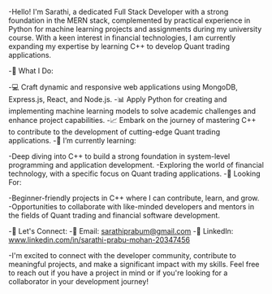 -Hello! I'm Sarathi, a dedicated Full Stack Developer with a strong foundation in the MERN stack, complemented by practical experience in Python for machine learning projects and assignments during my university course. With a keen interest in financial technologies, I am currently expanding my expertise by learning C++ to develop Quant trading applications.


-🚀 What I Do:

-💻 Craft dynamic and responsive web applications using MongoDB, Express.js, React, and Node.js.
-📊 Apply Python for creating and implementing machine learning models to solve academic challenges and enhance project capabilities.
-📈 Embark on the journey of mastering C++ to contribute to the development of cutting-edge Quant trading applications.
-🌱 I’m currently learning:

-Deep diving into C++ to build a strong foundation in system-level programming and application development.
-Exploring the world of financial technology, with a specific focus on Quant trading applications.
-👥 Looking For:

-Beginner-friendly projects in C++ where I can contribute, learn, and grow.
-Opportunities to collaborate with like-minded developers and mentors in the fields of Quant trading and financial software development.

-👥 Let's Connect:
-📧 Email: sarathiprabum@gmail.com
-💼 LinkedIn:  www.linkedin.com/in/sarathi-prabu-mohan-20347456

-I'm excited to connect with the developer community, contribute to meaningful projects, and make a significant impact with my skills. Feel free to reach out if you have a project in mind or if you're looking for a collaborator in your development journey!

<!---
SarathiPrabu/SarathiPrabu is a ✨ special ✨ repository because its `README.md` (this file) appears on your GitHub profile.
You can click the Preview link to take a look at your changes.
--->
